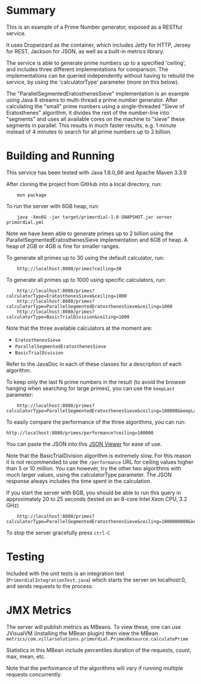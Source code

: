 # Summary

This is an example of a Prime Number generator, exposed as a RESTful service.

It uses Dropwizard as the container, which includes Jetty for HTTP, Jersey for REST, Jackson for
JSON, as well as a built-in metrics library.

The service is able to generate prime numbers up to a specified 'ceiling', and includes three different
implementations for comparison.  The implementations can be queried independently without having to rebuild
the service, by using the 'calculatorType' parameter (more on this below).

The "ParallelSegmentedEratosthenesSieve" implementation is an example using Java 8 streams to
multi-thread a prime number generator.  After calculating the "small" prime numbers using a single-threaded
"Sieve of Eratosthenes" algorithm, it divides the rest of the number-line into "segments" and uses all
available cores on the machine to "sieve" these segments in parallel.   This results in much faster results,
e.g. 1 minute instead of 4 minutes to search for all prime numbers up to 2 billion.

# Building and Running

This service has been tested with Java 1.8.0_66 and Apache Maven 3.3.9

After cloning the project from GitHub into a local directory, run:

        mvn package

To run the server with 6GB heap, run:

        java -Xmx6G -jar target/primordial-1.0-SNAPSHOT.jar server primordial.yml

Note we have been able to generate primes up to 2 billion using the ParallelSegmentedEratosthenesSieve implementation
and 6GB of heap.  A heap of 2GB or 4GB is fine for smaller ranges.

To generate all primes up to 30 using the default calculator, run:

        http://localhost:8080/primes?ceiling=30

To generate all primes up to 1000 using specific calculators, run:

        http://localhost:8080/primes?calculatorType=EratosthenesSieve&ceiling=1000
        http://localhost:8080/primes?calculatorType=ParallelSegmentedEratosthenesSieve&ceiling=1000
        http://localhost:8080/primes?calculatorType=BasicTrialDivision&ceiling=1000

Note that the three available calculators at the moment are:

* `EratosthenesSieve`
* `ParallelSegmentedEratosthenesSieve`
* `BasicTrialDivision`

Refer to the JavaDoc in each of these classes for a description of each algorithm.

To keep only the last N prime numbers in the result (to avoid the browser hanging when searching
for large primes), you can use the `keepLast` parameter:

        http://localhost:8080/primes?calculatorType=ParallelSegmentedEratosthenesSieve&ceiling=100000&keepLast=5

To easily compare the performance of the three algorithms, you can run:

    http://localhost:8080/primes/performance?ceiling=100000

You can paste the JSON into this [JSON Viewer](http://jsonviewer.stack.hu/) for ease of use.

Note that the BasicTrialDivision algorithm is extremely slow.  For this reason it is not recommended to use
the `/performance` URL for ceiling values higher than 5 or 10 million.  You can however, try the other two
algorithms with much larger values, using the calculatorType parameter.  The JSON response always includes
the time spent in the calculation.

If you start the server with 6GB, you should be able to run this query in approximately 20 to 25 seconds
(tested on an 8-core Intel Xeon CPU, 3.2 GHz)

        http://localhost:8080/primes?calculatorType=ParallelSegmentedEratosthenesSieve&ceiling=1000000000&keepLast=1

To stop the server gracefully press `ctrl-C`

# Testing

Included with the unit tests is an integration test (`PrimordialIntegrationTest.java`) which starts the server
on localhost:0, and sends requests to the process.

# JMX Metrics

The server will publish metrics as MBeans.  To view these, one can use JVisualVM (installing the MBean plugin)
then view the MBean `metrics/com.villarsolutions.primordial.PrimesResource.calculatePrime`

Statistics in this MBean include percentiles duration of the requests, count, max, mean, etc.

Note that the performance of the algorithms will vary if running multiple requests concurrently.


